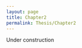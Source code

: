 ```yaml
---
layout: page
title: Chapter2
permalink: Thesis/Chapter2
---
```


<p class="message">
 Under construction
